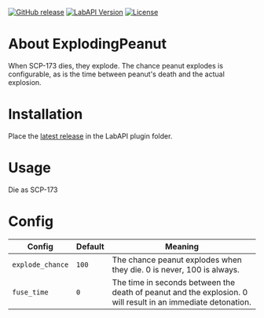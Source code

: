﻿[![GitHub release](https://flat.badgen.net/github/release/FrikandelbroodjeCommunity/ExplodingPeanut-LabAPI/)](https://github.com/FrikandelbroodjeCommunity/ExplodingPeanut-LabAPI/releases/latest)
[![LabAPI Version](https://flat.badgen.net/static/LabAPI%20Version/v1.1.3)](https://github.com/northwood-studios/LabAPI)
[![License](https://flat.badgen.net/github/license/FrikandelbroodjeCommunity/ExplodingPeanut-LabAPI/)](https://github.com/FrikandelbroodjeCommunity/ExplodingPeanut-LabAPI/blob/master/LICENSE)

# About ExplodingPeanut

When SCP-173 dies, they explode. The chance peanut explodes is configurable, as is the time between peanut's death and
the actual explosion.

# Installation

Place the [latest release](https://github.com/gamendegamer321/CameraSystem-LabAPI/releases/latest) in the LabAPI plugin
folder.

# Usage

Die as SCP-173

# Config

| Config             | Default | Meaning                                                                                                                              |
|--------------------|---------|--------------------------------------------------------------------------------------------------------------------------------------|
| `explode_chance`   | `100`   | The chance peanut explodes when they die. 0 is never, 100 is always.                                                                 |
| `fuse_time`        | `0`     | The time in seconds between the death of peanut and the explosion. 0 will result in an immediate detonation.                         |
